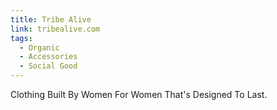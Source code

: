 ```yaml
---
title: Tribe Alive
link: tribealive.com
tags:
  - Organic
  - Accessories
  - Social Good
---
```

Clothing Built By Women For Women That's Designed To Last.